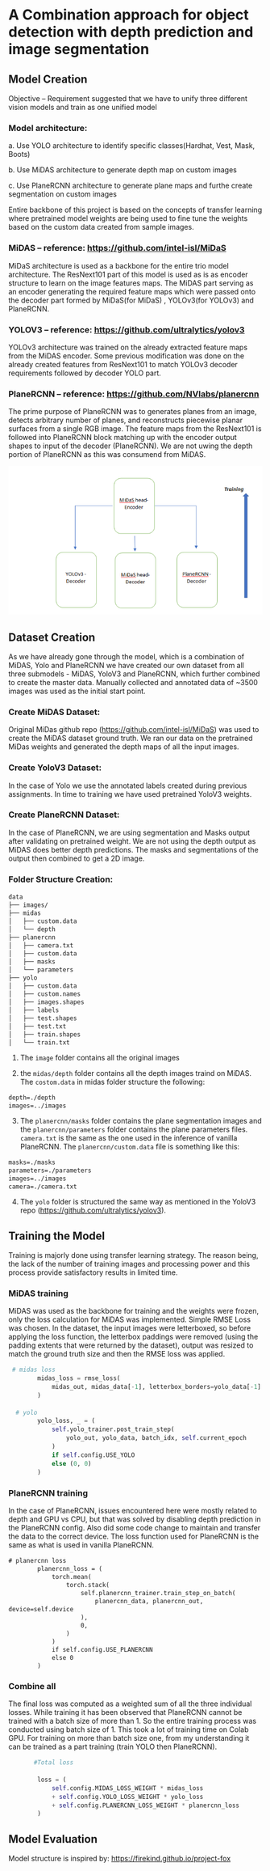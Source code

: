 # A Combination approach for object detection with depth prediction and image segmentation

 ## Model Creation 
   Objective – Requirement suggested that we have to unify three different vision models and train as one unified model

### Model architecture:

  a. Use YOLO architecture to identify specific classes(Hardhat, Vest, Mask, Boots)
  
  b. Use MiDAS architecture to generate depth map on custom images
  
  c. Use PlaneRCNN architecture to generate plane maps and furthe create segmentation on custom images

Entire backbone of this project is based on the concepts of transfer learning where pretrained model weights are being used to fine tune the weights based on the custom data created from sample images.

### MiDAS – reference: https://github.com/intel-isl/MiDaS

MiDaS architecture is used as a backbone for the entire trio model architecture. The ResNext101 part of this model is used as is as encoder structure to learn on the image features maps. The MiDAS part serving as an encoder generating the required feature maps which were passed onto the decoder part formed by MiDaS(for MiDaS) , YOLOv3(for YOLOv3) and PlaneRCNN.

### YOLOV3 – reference: https://github.com/ultralytics/yolov3

YOLOv3 architecture was trained on the already extracted feature maps from the MiDAS encoder. Some previous modification was done on the already created features from
ResNext101 to match YOLOv3 decoder requirements followed by decoder YOLO part.

### PlaneRCNN – reference: https://github.com/NVlabs/planercnn

The prime purpose of PlaneRCNN was to generates planes from an image, detects arbitrary number of planes, and reconstructs piecewise planar surfaces from a single RGB image. The feature maps from the ResNext101 is followed into PlaneRCNN block matching up with the encoder output shapes to input of the decoder (PlaneRCNN). We are not uwing the depth portion of PlaneRCNN as this was consumend from MiDAS.  

![plot](model1.PNG) 

## Dataset Creation

As we have already gone through the model, which is a combination of MiDAS, Yolo and PlaneRCNN we have created our own dataset from all three submodels - MiDAS, YoloV3 and PlaneRCNN, which further combined to create the master data.  Manually collected and annotated data of ~3500 images was used as the initial start point. 

### Create MiDAS Dataset:

Original MiDas github repo (https://github.com/intel-isl/MiDaS) was used to create the MiDAS dataset ground truth. We ran our data on the pretrained MiDas weights and generated the depth maps of all the input images. 

### Create YoloV3 Dataset:

In the case of Yolo we use the annotated labels created during previous assignments. In time to training we have used pretrained YoloV3 weights.

### Create PlaneRCNN Dataset:

In the case of PlaneRCNN, we are using segmentation and Masks output after validating on pretrained weight. We are not using the depth output as MiDAS does better depth predictions. The masks and segmentations of the output then combined to get a 2D image.

### Folder Structure Creation: 
 
 ```
 data
├── images/
├── midas
│   ├── custom.data
│   └── depth
├── planercnn
│   ├── camera.txt
│   ├── custom.data
│   ├── masks
│   └── parameters
├── yolo
│   ├── custom.data
│   ├── custom.names
│   ├── images.shapes
│   ├── labels
│   ├── test.shapes
│   ├── test.txt
│   ├── train.shapes
│   └── train.txt

```

 1. The ```image``` folder contains all the original images
 
 2. the ```midas/depth``` folder contains all the depth images traind on MiDAS. The ```costom.data``` in midas folder structure the following:

 ```
 depth=./depth
images=../images
```

3. The ```planercnn/masks``` folder contains the plane segmentation images and the ```planercnn/parameters``` folder contains the plane parameters files. ```camera.txt``` is the same as the one used in the inference of vanilla PlaneRCNN. The ```planercnn/custom.data``` file is something like this:

```
masks=./masks
parameters=./parameters
images=../images
camera=./camera.txt
```

4. The ```yolo``` folder is structured the same way as mentioned in the YoloV3 repo (https://github.com/ultralytics/yolov3).

## Training the Model

Training is majorly done using transfer learning strategy. The reason being, the lack of the number of training images and processing power and this process provide satisfactory results in limited time. 
 
### MiDAS training

MiDAS was used as the backbone for training and the weights were frozen, only the loss calculation for MiDAS was implemented. Simple RMSE Loss was chosen. In the dataset, the input images were letterboxed, so before applying the loss function, the letterbox paddings were removed (using the padding extents that were returned by the dataset), output was resized to match the ground truth size and then the RMSE loss was applied.

```python
 # midas loss
        midas_loss = rmse_loss(
            midas_out, midas_data[-1], letterbox_borders=yolo_data[-1]
        )
        
  # yolo
        yolo_loss, _ = (
            self.yolo_trainer.post_train_step(
                yolo_out, yolo_data, batch_idx, self.current_epoch
            )
            if self.config.USE_YOLO
            else (0, 0)
        )
```

### PlaneRCNN training

In the case of PlaneRCNN, issues encountered here were mostly related to depth and GPU vs CPU, but that was solved by disabling depth prediction in the PlaneRCNN config. Also did some code change to maintain and transfer the data to the correct device. The loss function used for PlaneRCNN is the same as what is used in vanilla PlaneRCNN.

```
# planercnn loss
        planercnn_loss = (
            torch.mean(
                torch.stack(
                    self.planercnn_trainer.train_step_on_batch(
                        planercnn_data, planercnn_out, device=self.device
                    ),
                    0,
                )
            )
            if self.config.USE_PLANERCNN
            else 0
        )
```
 
### Combine all

The final loss was computed as a weighted sum of all the three individual losses. While training it has been observed that PlaneRCNN cannot be trained with a batch size of more than 1. So the entire training process was conducted using batch size of 1. This took a lot of training time on Colab GPU. For training on more than batch size one, from my understanding it can be trained as a part training (train YOLO then PlaneRCNN). 

``` python
       #Total loss
       
        loss = (
            self.config.MIDAS_LOSS_WEIGHT * midas_loss
            + self.config.YOLO_LOSS_WEIGHT * yolo_loss
            + self.config.PLANERCNN_LOSS_WEIGHT * planercnn_loss
        )
```

## Model Evaluation

Model structure is inspired by:  https://firekind.github.io/project-fox
